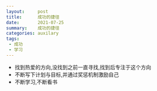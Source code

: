 ```yaml
---
layout:     post
title:      成功的捷径
date:       2021-07-25
summary:    成功的捷径
categories: auxilary
tags:
 - 成功
 - 学习
---
```


+ 找到热爱的方向,没找到之前一直寻找,找到后专注于这个方向
+ 不断写下计划与目标,并通过奖惩机制激励自己
+ 不断学习,不断看书
